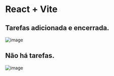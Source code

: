 # React + Vite

## Tarefas adicionada e encerrada.
![image](https://github.com/user-attachments/assets/11131154-6153-437b-bf10-c95aee985376)

## Não há tarefas.
![image](https://github.com/user-attachments/assets/5854305d-58bb-4949-bc57-0ddfcf266c84)

